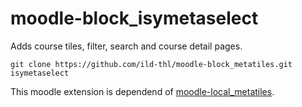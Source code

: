 # moodle-block_isymetaselect
Adds course tiles, filter, search and course detail pages.

    git clone https://github.com/ild-thl/moodle-block_metatiles.git isymetaselect

This moodle extension is dependend of [moodle-local_metatiles](https://github.com/ild-thl/moodle-local_metatiles).
